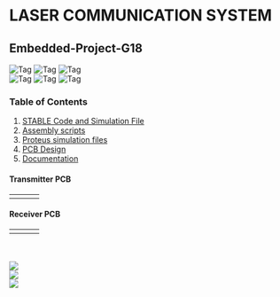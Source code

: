 # LASER COMMUNICATION SYSTEM
## Embedded-Project-G18

![Tag](https://img.shields.io/badge/PIC-16F84A-brightgreen) ![Tag](https://img.shields.io/badge/BIT-4-white) ![Tag](https://img.shields.io/static/v1?label=SCRIPT&message=ASSEMBLY&color=green&logo=assemblyscript)
<br>
![Tag](https://img.shields.io/static/v1?label=EE322&message=EMBEDDED_SYSTEM_DESIGN&color=blue) ![Tag](https://img.shields.io/static/v1?label=E17&message=DEEE&color=maroon) ![Tag](https://img.shields.io/static/v1?label=FoE&message=UoP&color=yellow)

### Table of Contents
1. [STABLE Code and Simulation File](/Code_Simulation_STABLE)
2. [Assembly scripts](/Code)
3. [Proteus simulation files](/Proteus%20simulation)
4. [PCB Design](/PCB%20Design)
5. [Documentation](/Documents)

<!-- #### Introduction
In Industrial applications, transmitting and receiving signals with higher precision and accuracy is the prime goal. For the embedded system project, we have designed a model to approach this using a laser beam. The system can transmit 4-bit simplex signals efficiently with a low-cost setup and display the received signal. To approach this, a transmitter and a receiver will be designed separately. For demonstration purposes, the transmitter is input with a 4-bit digital signal and the receiver displays the relevant signal. We aim to achieve this goal using two PIC16F84A microcontrollers for the hardware and Assembly language for scripting -->

#### Transmitter PCB
<table width="100%" border="0">
  <tr>    
  <td><img src="https://user-images.githubusercontent.com/55307326/134531536-d0318519-d3bf-46ff-807a-638c4e356521.png" alt="" align="left" /></td>
  <td><img src="https://user-images.githubusercontent.com/55307326/134531480-7342cf0c-960c-4d21-bdeb-188f7602c91e.png" alt="" align="center" /></td>
  <td><img src="https://user-images.githubusercontent.com/55307326/134531506-2bf8fc11-d03d-409b-8801-863f0258a889.png" alt="" align="right"/></td>
  </tr>
</table>

#### Receiver PCB
<table width="100%" border="0">
  <tr>    
  <td><img src="https://user-images.githubusercontent.com/55307326/134531603-97e9c1ff-15c2-4ce8-a1b3-2d0a2426c6a2.png" alt="" align="left" /></td>
  <td><img src="https://user-images.githubusercontent.com/55307326/134531558-1b82a744-8612-4819-9676-3db924886733.png" alt="" align="center" /></td>
  <td><img src="https://user-images.githubusercontent.com/55307326/134531580-21e15a21-f159-4a7f-9313-35eeceacf136.png" alt="" align="right"/></td>
  </tr>
</table>

<br><br>
<a href="https://www.linkedin.com/in/vanowarna/"><img src="https://img.shields.io/static/v1?label=Contributor&message=Vanodhya Warnasooriya&color=blue&logo=linkedin" /></a>
<br>
<a href="https://www.linkedin.com/in/sachith-wijesooriya-2750741b6/"><img src="https://img.shields.io/static/v1?label=Contributor&message=Sachith Wijesooriya&color=blue&logo=linkedin" /></a>
<br>
<a href="https://www.linkedin.com/in/pulasthi-perera-438928211/"><img src="https://img.shields.io/static/v1?label=Contributor&message=Pulasthi Perera&color=blue&logo=linkedin" /></a>
